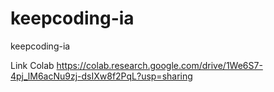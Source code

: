 # keepcoding-ia
keepcoding-ia

Link Colab 
https://colab.research.google.com/drive/1We6S7-4pj_lM6acNu9zj-dsIXw8f2PqL?usp=sharing
